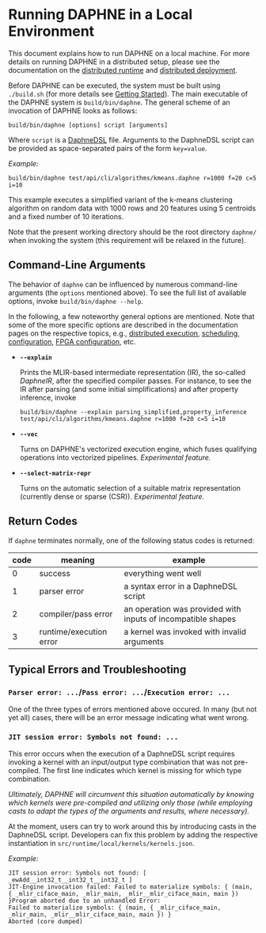 <!--
Copyright 2021 The DAPHNE Consortium

Licensed under the Apache License, Version 2.0 (the "License");
you may not use this file except in compliance with the License.
You may obtain a copy of the License at

    http://www.apache.org/licenses/LICENSE-2.0

Unless required by applicable law or agreed to in writing, software
distributed under the License is distributed on an "AS IS" BASIS,
WITHOUT WARRANTIES OR CONDITIONS OF ANY KIND, either express or implied.
See the License for the specific language governing permissions and
limitations under the License.
-->

# Running DAPHNE in a Local Environment

This document explains how to run DAPHNE on a local machine.
For more details on running DAPHNE in a distributed setup, please see the documentation on the [distributed runtime](/doc/DistributedRuntime.md) and [distributed deployment](/doc/Deploy.md).

Before DAPHNE can be executed, the system must be built using `./build.sh` (for more details see [Getting Started](/doc/GettingStarted.md)).
The main executable of the DAPHNE system is `build/bin/daphne`.
The general scheme of an invocation of DAPHNE looks as follows:
```
build/bin/daphne [options] script [arguments]
```

Where `script` is a [DaphneDSL](/doc/DaphneDSLLanguageRef.md) file.
Arguments to the DaphneDSL script can be provided as space-separated pairs of the form `key=value`.

*Example:*
```
build/bin/daphne test/api/cli/algorithms/kmeans.daphne r=1000 f=20 c=5 i=10
```
This example executes a simplified variant of the k-means clustering algorithm on random data with 1000 rows and 20 features using 5 centroids and a fixed number of 10 iterations.

Note that the present working directory should be the root directory `daphne/` when invoking the system (this requirement will be relaxed in the future).

## Command-Line Arguments

The behavior of `daphne` can be influenced by numerous command-line arguments (the `options` mentioned above).
To see the full list of available options, invoke `build/bin/daphne --help`.

In the following, a few noteworthy general options are mentioned.
Note that some of the more specific options are described in the documentation pages on the respective topics, e.g., [distributed execution](/doc/DistributedRuntime.md), [scheduling](/doc/SchedulingOptions.md), [configuration](/doc/Config.md), [FPGA configuration](/doc/FPGAconfiguration.md), etc.
 
- **`--explain`**

  Prints the MLIR-based intermediate representation (IR), the so-called *DaphneIR*, after the specified compiler passes.
  For instance, to see the IR after parsing (and some initial simplifications) and after property inference, invoke
  ```
  build/bin/daphne --explain parsing_simplified,property_inference test/api/cli/algorithms/kmeans.daphne r=1000 f=20 c=5 i=10
  ```

- **`--vec`**

  Turns on DAPHNE's vectorized execution engine, which fuses qualifying operations into vectorized pipelines. *Experimental feature.*
  
- **`--select-matrix-repr`**

  Turns on the automatic selection of a suitable matrix representation (currently dense or sparse (CSR)). *Experimental feature.*

## Return Codes

If `daphne` terminates normally, one of the following status codes is returned:

| code | meaning | example |
| ----- | ----- | ----- |
| 0 | success | everything went well |
| 1 | parser error | a syntax error in a DaphneDSL script |
| 2 | compiler/pass error | an operation was provided with inputs of incompatible shapes |
| 3 | runtime/execution error | a kernel was invoked with invalid arguments |

## Typical Errors and Troubleshooting

### `Parser error: ...`/`Pass error: ...`/`Execution error: ...`

One of the three types of errors mentioned above occured.
In many (but not yet all) cases, there will be an error message indicating what went wrong.

### `JIT session error: Symbols not found: ...`

This error occurs when the execution of a DaphneDSL script requires invoking a kernel with an input/output type combination that was not pre-compiled.
The first line indicates which kernel is missing for which type combination.

*Ultimately, DAPHNE will circumvent this situation automatically by knowing which kernels were pre-compiled and utilizing only those (while employing casts to adapt the types of the arguments and results, where necessary).*

At the moment, users can try to work around this by introducing casts in the DaphneDSL script.
Developers can fix this problem by adding the respective instantiation in `src/runtime/local/kernels/kernels.json`.

*Example:*

```
JIT session error: Symbols not found: [ _ewAdd__int32_t__int32_t__int32_t ]
JIT-Engine invocation failed: Failed to materialize symbols: { (main, { _mlir_ciface_main, _mlir_main, _mlir__mlir_ciface_main, main }) }Program aborted due to an unhandled Error:
Failed to materialize symbols: { (main, { _mlir_ciface_main, _mlir_main, _mlir__mlir_ciface_main, main }) }
Aborted (core dumped)
```
